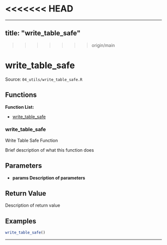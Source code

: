 <<<<<<< HEAD
=======
---
title: "write_table_safe"
---

>>>>>>> origin/main
# write_table_safe

Source: `04_utils/write_table_safe.R`

## Functions

**Function List:**
- [write_table_safe](#write-table-safe)

### write_table_safe

Write Table Safe Function

Brief description of what this function does


## Parameters

- **params Description of parameters**

## Return Value

Description of return value


## Examples

```r
write_table_safe()
```

---

